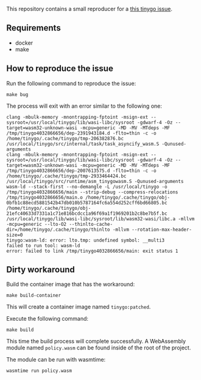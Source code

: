 This repository contains a small reproducer for a [this tinygo issue](https://github.com/tinygo-org/tinygo/issues/3501).

## Requirements

* docker
* make

## How to reproduce the issue

Run the following command to reproduce the issue:

```console
make bug
```

The process will exit with an error similar to the following one:

```console
clang -mbulk-memory -mnontrapping-fptoint -msign-ext --sysroot=/usr/local/tinygo/lib/wasi-libc/sysroot -gdwarf-4 -Oz --target=wasm32-unknown-wasi -mcpu=generic -MD -MV -MTdeps -MF /tmp/tinygo4032866656/dep-2391943184.d -flto=thin -c -o /home/tinygo/.cache/tinygo/tmp-206382876.bc /usr/local/tinygo/src/internal/task/task_asyncify_wasm.S -Qunused-arguments
clang -mbulk-memory -mnontrapping-fptoint -msign-ext --sysroot=/usr/local/tinygo/lib/wasi-libc/sysroot -gdwarf-4 -Oz --target=wasm32-unknown-wasi -mcpu=generic -MD -MV -MTdeps -MF /tmp/tinygo4032866656/dep-2007613575.d -flto=thin -c -o /home/tinygo/.cache/tinygo/tmp-2933464424.bc /usr/local/tinygo/src/runtime/asm_tinygowasm.S -Qunused-arguments
wasm-ld --stack-first --no-demangle -L /usr/local/tinygo -o /tmp/tinygo4032866656/main --strip-debug --compress-relocations /tmp/tinygo4032866656/main.o /home/tinygo/.cache/tinygo/obj-0bfb1c88ecd5881542b47db010b5787164fc6a554d252cff6bd66805.bc /home/tinygo/.cache/tinygo/obj-21efc40633d7331a1c71e816bcdcc1a96f69a1f1969201b2c8be7b5f.bc /usr/local/tinygo/lib/wasi-libc/sysroot/lib/wasm32-wasi/libc.a -mllvm -mcpu=generic --lto-O2 --thinlto-cache-dir=/home/tinygo/.cache/tinygo/thinlto -mllvm --rotation-max-header-size=0
tinygo:wasm-ld: error: lto.tmp: undefined symbol: __multi3
failed to run tool: wasm-ld
error: failed to link /tmp/tinygo4032866656/main: exit status 1
```

## Dirty workaround

Build the container image that has the workaround:

```console
make build-container
```

This will create a container image named `tinygo:patched`.

Execute the following command:

```console
make build
```

This time the build process will complete successfully. A WebAssembly module
named `policy.wasm` can be found inside of the root of the project.

The module can be run with wasmtime:

```console
wasmtime run policy.wasm
```
